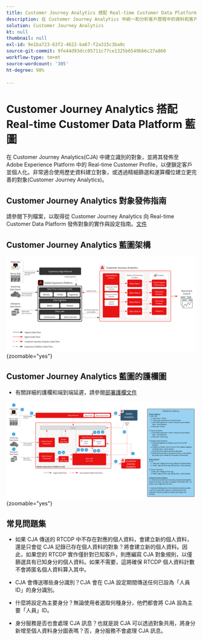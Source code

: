 ```yaml
---
title: Customer Journey Analytics 搭配 Real-time Customer Data Platform 藍圖
description: 在 Customer Journey Analytics 中統一和分析客戶歷程中的資料和客戶行為，從 CJA 向 RTCDP 發佈對象
solution: Customer Journey Analytics
kt: null
thumbnail: null
exl-id: 9e1ba723-63f2-4622-ba67-f2a315c3ba0c
source-git-commit: 9fe44d93dcc05711c77ce1325b6549bb6c27a860
workflow-type: tm+mt
source-wordcount: '305'
ht-degree: 98%

---
```


# Customer Journey Analytics 搭配 Real-time Customer Data Platform 藍圖

在 Customer Journey Analytics(CJA) 中建立識別的對象，並將其發佈至 Adobe Experience Platform 中的 Real-time Customer Profile，以便鎖定客戶並個人化。非常適合使用歷史資料建立對象，或透過精細篩選和運算欄位建立更完善的對象(Customer Journey Analytics)。

## Customer Journey Analytics 對象發佈指南

請參閱下列檔案，以取得從 Customer Journey Analytics 向 Real-time Customer Data Platform 發佈對象的實作與設定指南。[文件](https://experienceleague.adobe.com/docs/analytics-platform/using/cja-components/audiences/publish.html?lang=zh-Hant)

## Customer Journey Analytics 藍圖架構

![架構圖](assets/CJA.svg){zoomable="yes"}

## Customer Journey Analytics 藍圖的護欄圖

* 有關詳細的護欄和端到端延遲，請參閱[部署護欄文件](../experience-platform/deployment/guardrails.md)

![護欄圖表](../experience-platform/deployment/assets/CJA_guardrails.svg){zoomable="yes"}

## 常見問題集

* 如果 CJA 傳送的 RTCDP 中不存在對應的個人資料，會建立新的個人資料，還是只會從 CJA 記錄已存在個人資料的對象？將會建立新的個人資料。因此，如果您的 RTCDP 實作僅針對已知客戶，則應編寫 CJA 對象規則，以僅篩選具有已知身分的個人資料。如果不需要，這將確保 RTCDP 個人資料計數不會將匿名個人資料算入其中。

* CJA 會傳送哪些身分識別？CJA 會在 CJA 設定期間傳送任何已設為「人員 ID」的身分識別。

* 什麼將設定為主要身分？無論使用者選取何種身分，他們都會將 CJA 設為主要「人員」ID。

* 身分服務是否也會處理 CJA 訊息？也就是說 CJA 可以透過對象共用，將身分新增至個人資料身分圖表嗎？否，身分服務不會處理 CJA 訊息。